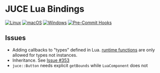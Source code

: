 # JUCE Lua Bindings

[![Linux](https://github.com/tobanteAudio/lua-juce/actions/workflows/linux.yml/badge.svg)](https://github.com/tobanteAudio/lua-juce/actions/workflows/linux.yml)
[![macOS](https://github.com/tobanteAudio/lua-juce/actions/workflows/macos.yml/badge.svg)](https://github.com/tobanteAudio/lua-juce/actions/workflows/macos.yml)
[![Windows](https://github.com/tobanteAudio/lua-juce/actions/workflows/windows.yml/badge.svg)](https://github.com/tobanteAudio/lua-juce/actions/workflows/windows.yml)
[![Pre-Commit Hooks](https://github.com/tobanteAudio/lua-juce/actions/workflows/pre-commit.yml/badge.svg)](https://github.com/tobanteAudio/lua-juce/actions/workflows/pre-commit.yml)

## Issues

- Adding callbacks to "types" defined in Lua. [runtime functions](https://sol2.readthedocs.io/en/latest/api/usertype.html) are only allowed for types not instances.
- Inheritance. See [Issue #353](https://github.com/ThePhD/sol2/issues/353)
- `juce::Button` needs explicit `getBounds` while `LuaComponent` does not
